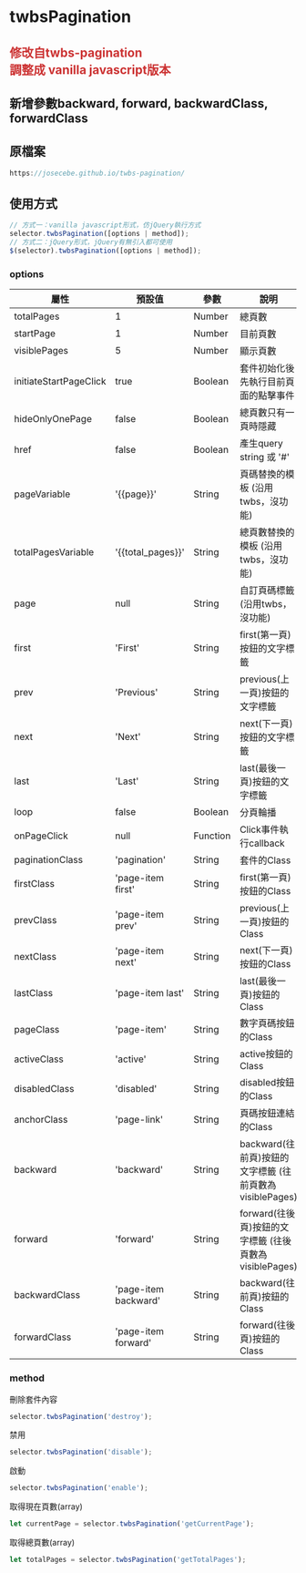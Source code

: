 ﻿# twbsPagination
## **<font color=#c33>修改自twbs-pagination<br>調整成 vanilla javascript版本</font>**
## **新增參數backward, forward, backwardClass, forwardClass**
## 原檔案
```js
https://josecebe.github.io/twbs-pagination/
```

## 使用方式
```js
// 方式一：vanilla javascript形式，仿jQuery執行方式
selector.twbsPagination([options | method]);
// 方式二：jQuery形式，jQuery有無引入都可使用
$(selector).twbsPagination([options | method]);
```

### options
| 屬性 | 預設值 | 參數 | 說明 |
| - | - | - | - |
| totalPages | 1 | Number | 總頁數 |
| startPage | 1 | Number | 目前頁數 |
| visiblePages | 5 | Number | 顯示頁數 |
| initiateStartPageClick | true | Boolean | 套件初始化後先執行目前頁面的點擊事件 |
| hideOnlyOnePage | false | Boolean | 總頁數只有一頁時隱藏 |
| href | false | Boolean | 產生query string 或 '#' |
| pageVariable | '{{page}}' | String | 頁碼替換的模板 (沿用twbs，沒功能) |
| totalPagesVariable | '{{total_pages}}' | String | 總頁數替換的模板 (沿用twbs，沒功能) |
| page | null | String | 自訂頁碼標籤 (沿用twbs，沒功能) |
| first | 'First' | String | first(第一頁)按鈕的文字標籤 |
| prev | 'Previous' | String | previous(上一頁)按鈕的文字標籤 |
| next | 'Next' | String | next(下一頁)按鈕的文字標籤 |
| last | 'Last' | String | last(最後一頁)按鈕的文字標籤 |
| loop | false | Boolean | 分頁輪播 |
| onPageClick | null | Function | Click事件執行callback |
| paginationClass | 'pagination' | String | 套件的Class |
| firstClass | 'page-item first' | String | first(第一頁)按鈕的Class |
| prevClass | 'page-item prev' | String | previous(上一頁)按鈕的Class |
| nextClass | 'page-item next' | String | next(下一頁)按鈕的Class |
| lastClass | 'page-item last' | String | last(最後一頁)按鈕的Class |
| pageClass | 'page-item' | String | 數字頁碼按鈕的Class |
| activeClass | 'active' | String | active按鈕的Class |
| disabledClass | 'disabled' | String | disabled按鈕的Class |
| anchorClass | 'page-link' | String | 頁碼按鈕連結的Class |
| backward | 'backward' | String | backward(往前頁)按鈕的文字標籤 (往前頁數為visiblePages) |
| forward | 'forward' | String | forward(往後頁)按鈕的文字標籤 (往後頁數為visiblePages) |
| backwardClass | 'page-item backward' | String | backward(往前頁)按鈕的Class |
| forwardClass | 'page-item forward' | String | forward(往後頁)按鈕的Class |

### method
刪除套件內容
```js
selector.twbsPagination('destroy');
```
禁用
```js
selector.twbsPagination('disable');
```
啟動
```js
selector.twbsPagination('enable');
```
取得現在頁數(array)
```js
let currentPage = selector.twbsPagination('getCurrentPage');
```
取得總頁數(array)
```js
let totalPages = selector.twbsPagination('getTotalPages');
```